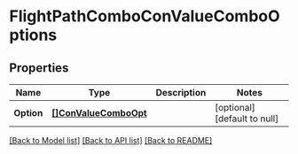 # FlightPathComboConValueComboOptions

## Properties
Name | Type | Description | Notes
------------ | ------------- | ------------- | -------------
**Option** | [**[]ConValueComboOpt**](ConValueCombo_opt.md) |  | [optional] [default to null]

[[Back to Model list]](../README.md#documentation-for-models) [[Back to API list]](../README.md#documentation-for-api-endpoints) [[Back to README]](../README.md)

